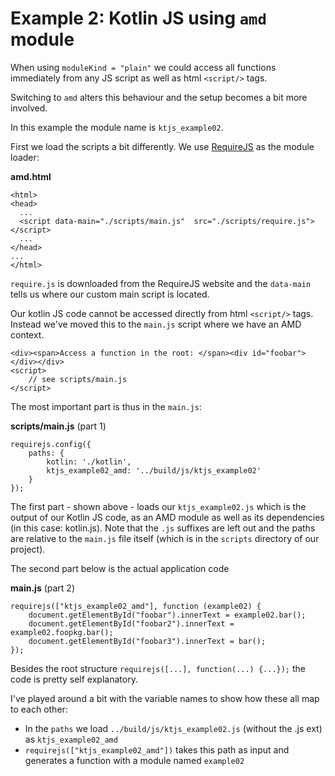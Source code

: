 # Example 2: Kotlin JS using `amd` module

When using `moduleKind = "plain"` we could access all functions immediately from any JS script as well as html `<script/>` tags. 

Switching to `amd` alters this behaviour and the setup becomes a bit more involved. 

In this example the module name is `ktjs_example02`.

First we load the scripts a bit differently. We use [RequireJS](https://requirejs.org/) as the module loader:

**amd.html**

```
<html>
<head>
  ...
  <script data-main="./scripts/main.js"  src="./scripts/require.js"></script>
  ...
</head>
...
</html>
```

`require.js` is downloaded from the RequireJS website and the `data-main` tells us where our custom main script is located.

Our kotlin JS code cannot be accessed directly from html `<script/>` tags. Instead we've moved this to the `main.js` script where 
we have an AMD context.

```
<div><span>Access a function in the root: </span><div id="foobar"></div></div>
<script>
    // see scripts/main.js
</script>
``` 

The most important part is thus in the `main.js`:

**scripts/main.js** (part 1)

```
requirejs.config({
    paths: {
        kotlin: './kotlin',
        ktjs_example02_amd: '../build/js/ktjs_example02'
    }
});
```

The first part - shown above - loads our `ktjs_example02.js` which is the output of our Kotlin JS code, as an AMD module as well as its dependencies (in this case: kotlin.js).
Note that the `.js` suffixes are left out and the paths are relative to the `main.js` file itself (which is in the `scripts` directory of our project).

The second part below is the actual application code

**main.js** (part 2)

```
requirejs(["ktjs_example02_amd"], function (example02) {
    document.getElementById("foobar").innerText = example02.bar();
    document.getElementById("foobar2").innerText = example02.foopkg.bar();
    document.getElementById("foobar3").innerText = bar();
});
```

Besides the root structure `requirejs([...], function(...) {...});` the code is pretty self explanatory.

I've played around a bit with the variable names to show how these all map to each other:

- In the `paths` we load `../build/js/ktjs_example02.js` (without the .js ext) as `ktjs_example02_amd`
- `requirejs(["ktjs_example02_amd"])` takes this path as input and generates a function with a module named `example02`
